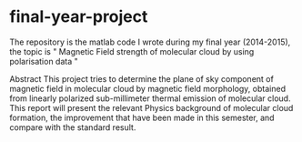 # final-year-project
The repository is the matlab code I wrote during my final year (2014-2015), the topic is " Magnetic Field strength of  molecular cloud by using polarisation data "

Abstract
This project  tries to determine the plane of sky component of magnetic field in molecular 
cloud by magnetic field morphology, obtained from linearly polarized sub-millimeter thermal 
emission of molecular cloud. This report will present the relevant Physics background of 
molecular cloud formation, the improvement that have been made in this semester, and 
compare with the standard result.
